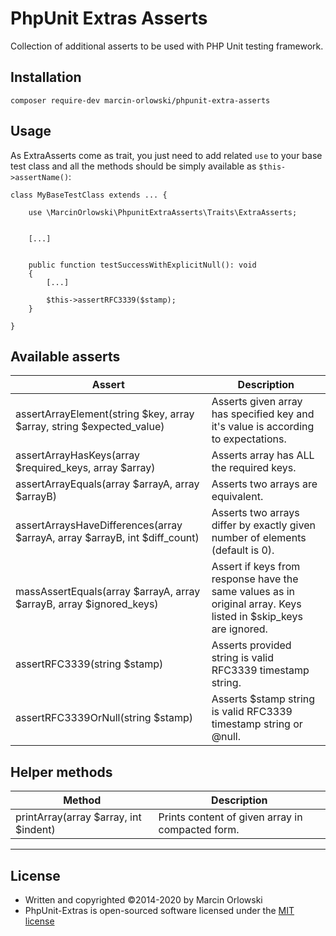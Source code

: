 # PhpUnit Extras Asserts #

Collection of additional asserts to be used with PHP Unit testing framework.

## Installation ##

    composer require-dev marcin-orlowski/phpunit-extra-asserts

## Usage ##

 As ExtraAsserts come as trait, you just need to add related `use` to your
 base test class and all the methods should be simply available as `$this->assertName()`:

    class MyBaseTestClass extends ... {
    
        use \MarcinOrlowski\PhpunitExtraAsserts\Traits\ExtraAsserts;


        [...]
        
        
        public function testSuccessWithExplicitNull(): void
        {
            [...]
            
            $this->assertRFC3339($stamp);
        }
        
    }



## Available asserts ##

|Assert|Description|
|---|---|
|assertArrayElement(string $key, array $array, string $expected_value)|Asserts given array has specified key and it's value is according to expectations.|
|assertArrayHasKeys(array $required_keys, array $array)|Asserts array has ALL the required keys.|
|assertArrayEquals(array $arrayA, array $arrayB)|Asserts two arrays are equivalent.|
|assertArraysHaveDifferences(array $arrayA, array $arrayB, int $diff_count)|Asserts two arrays differ by exactly given number of elements (default is 0).|
|massAssertEquals(array $arrayA, array $arrayB, array $ignored_keys)|Assert if keys from response have the same values as in original array. Keys listed in $skip_keys are ignored.|
|assertRFC3339(string $stamp)|Asserts provided string is valid RFC3339 timestamp string.|
|assertRFC3339OrNull(string $stamp)|Asserts $stamp string is valid RFC3339 timestamp string or @null.|

## Helper methods ##

|Method|Description|
|---|---|
|printArray(array $array, int $indent)|Prints content of given array in compacted form.|


----

## License ##

 * Written and copyrighted &copy;2014-2020 by Marcin Orlowski
 * PhpUnit-Extras is open-sourced software licensed under the [MIT license](http://opensource.org/licenses/MIT)

